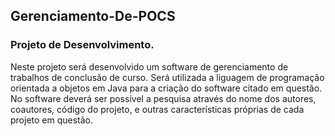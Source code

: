 ## Gerenciamento-De-POCS

### **Projeto de Desenvolvimento**.

Neste projeto será desenvolvido um software de gerenciamento de trabalhos de conclusão de curso. Será utilizada a liguagem de programação orientada a objetos em Java para a criação do software citado em questão. No software deverá ser possível a pesquisa através do nome dos autores, coautores, código do projeto, e outras características próprias de cada projeto em questão.
